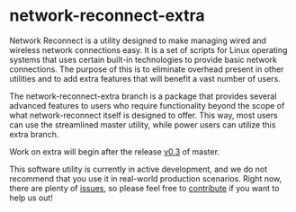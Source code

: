 network-reconnect-extra
=======================

Network Reconnect is a utility designed to make managing wired and wireless network connections easy. It is a set of scripts for Linux operating systems that uses certain built-in technologies to provide basic network connections. The purpose of this is to eliminate overhead present in other utilities and to add extra features that will benefit a vast number of users.

The network-reconnect-extra branch is a package that provides several advanced features to users who require functionality beyond the scope of what network-reconnect itself is designed to offer. This way, most users can use the streamlined master utility, while power users can utilize this extra branch.

Work on extra will begin after the release [v0.3](https://github.com/fishdev/network-reconnect/issues?milestone=3) of master.

This software utility is currently in active development, and we do not recommend that you use it in real-world production scenarios. Right now, there are plenty of [issues](https://github.com/fishdev/network-reconnect/issues), so please feel free to [contribute](https://github.com/fishdev/network-reconnect/pulls) if you want to help us out!
